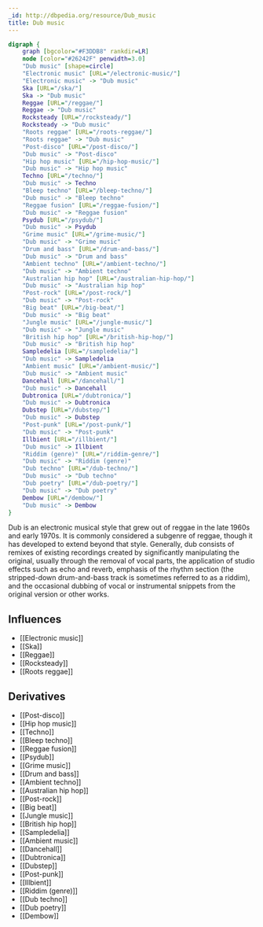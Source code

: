 ```yaml
---
_id: http://dbpedia.org/resource/Dub_music
title: Dub music
---
```


```dot
digraph {
	graph [bgcolor="#F3DDB8" rankdir=LR]
	node [color="#26242F" penwidth=3.0]
	"Dub music" [shape=circle]
	"Electronic music" [URL="/electronic-music/"]
	"Electronic music" -> "Dub music"
	Ska [URL="/ska/"]
	Ska -> "Dub music"
	Reggae [URL="/reggae/"]
	Reggae -> "Dub music"
	Rocksteady [URL="/rocksteady/"]
	Rocksteady -> "Dub music"
	"Roots reggae" [URL="/roots-reggae/"]
	"Roots reggae" -> "Dub music"
	"Post-disco" [URL="/post-disco/"]
	"Dub music" -> "Post-disco"
	"Hip hop music" [URL="/hip-hop-music/"]
	"Dub music" -> "Hip hop music"
	Techno [URL="/techno/"]
	"Dub music" -> Techno
	"Bleep techno" [URL="/bleep-techno/"]
	"Dub music" -> "Bleep techno"
	"Reggae fusion" [URL="/reggae-fusion/"]
	"Dub music" -> "Reggae fusion"
	Psydub [URL="/psydub/"]
	"Dub music" -> Psydub
	"Grime music" [URL="/grime-music/"]
	"Dub music" -> "Grime music"
	"Drum and bass" [URL="/drum-and-bass/"]
	"Dub music" -> "Drum and bass"
	"Ambient techno" [URL="/ambient-techno/"]
	"Dub music" -> "Ambient techno"
	"Australian hip hop" [URL="/australian-hip-hop/"]
	"Dub music" -> "Australian hip hop"
	"Post-rock" [URL="/post-rock/"]
	"Dub music" -> "Post-rock"
	"Big beat" [URL="/big-beat/"]
	"Dub music" -> "Big beat"
	"Jungle music" [URL="/jungle-music/"]
	"Dub music" -> "Jungle music"
	"British hip hop" [URL="/british-hip-hop/"]
	"Dub music" -> "British hip hop"
	Sampledelia [URL="/sampledelia/"]
	"Dub music" -> Sampledelia
	"Ambient music" [URL="/ambient-music/"]
	"Dub music" -> "Ambient music"
	Dancehall [URL="/dancehall/"]
	"Dub music" -> Dancehall
	Dubtronica [URL="/dubtronica/"]
	"Dub music" -> Dubtronica
	Dubstep [URL="/dubstep/"]
	"Dub music" -> Dubstep
	"Post-punk" [URL="/post-punk/"]
	"Dub music" -> "Post-punk"
	Illbient [URL="/illbient/"]
	"Dub music" -> Illbient
	"Riddim (genre)" [URL="/riddim-genre/"]
	"Dub music" -> "Riddim (genre)"
	"Dub techno" [URL="/dub-techno/"]
	"Dub music" -> "Dub techno"
	"Dub poetry" [URL="/dub-poetry/"]
	"Dub music" -> "Dub poetry"
	Dembow [URL="/dembow/"]
	"Dub music" -> Dembow
}
```

Dub is an electronic musical style that grew out of reggae in the late 1960s and early 1970s. It is commonly considered a subgenre of reggae, though it has developed to extend beyond that style. Generally, dub consists of remixes of existing recordings created by significantly manipulating the original, usually through the removal of vocal parts, the application of studio effects such as echo and reverb, emphasis of the rhythm section (the stripped-down drum-and-bass track is sometimes referred to as a riddim), and the occasional dubbing of vocal or instrumental snippets from the original version or other works.

## Influences

- [[Electronic music]]
- [[Ska]]
- [[Reggae]]
- [[Rocksteady]]
- [[Roots reggae]]

## Derivatives

- [[Post-disco]]
- [[Hip hop music]]
- [[Techno]]
- [[Bleep techno]]
- [[Reggae fusion]]
- [[Psydub]]
- [[Grime music]]
- [[Drum and bass]]
- [[Ambient techno]]
- [[Australian hip hop]]
- [[Post-rock]]
- [[Big beat]]
- [[Jungle music]]
- [[British hip hop]]
- [[Sampledelia]]
- [[Ambient music]]
- [[Dancehall]]
- [[Dubtronica]]
- [[Dubstep]]
- [[Post-punk]]
- [[Illbient]]
- [[Riddim (genre)]]
- [[Dub techno]]
- [[Dub poetry]]
- [[Dembow]]
